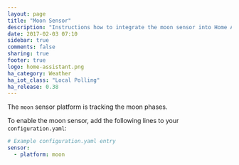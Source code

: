 ```yaml
---
layout: page
title: "Moon Sensor"
description: "Instructions how to integrate the moon sensor into Home Assistant."
date: 2017-02-03 07:10
sidebar: true
comments: false
sharing: true
footer: true
logo: home-assistant.png
ha_category: Weather
ha_iot_class: "Local Polling"
ha_release: 0.38
---
```



The `moon` sensor platform is tracking the moon phases.

To enable the moon sensor, add the following lines to your `configuration.yaml`:

```yaml
# Example configuration.yaml entry
sensor:
  - platform: moon
```

